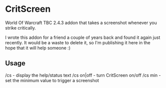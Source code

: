 # CritScreen
World Of Warcraft TBC 2.4.3 addon that takes a screenshot whenever you strike critically.

I wrote this addon for a friend a couple of years back and found it again just recently.
It would be a waste to delete it, so I'm publishing it here in the hope that it will help someone :)

## Usage
/cs - display the help/status text
/cs on|off - turn CritScreen on/off
/cs min <value> - set the minimum value to trigger a screenshot
